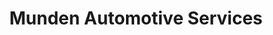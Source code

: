 ---
title: "Munden Automotive Services"
url: /merced/munden-automotive-services/
shop: Autowerkstatt
---